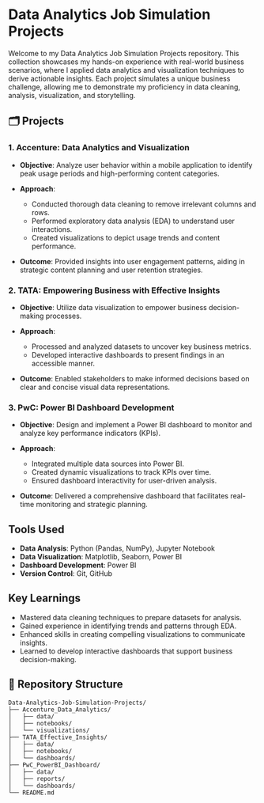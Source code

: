 # Data Analytics Job Simulation Projects

Welcome to my Data Analytics Job Simulation Projects repository. This collection showcases my hands-on experience with real-world business scenarios, where I applied data analytics and visualization techniques to derive actionable insights. Each project simulates a unique business challenge, allowing me to demonstrate my proficiency in data cleaning, analysis, visualization, and storytelling.

## 🗂️ Projects

### 1. **Accenture: Data Analytics and Visualization**

* **Objective**: Analyze user behavior within a mobile application to identify peak usage periods and high-performing content categories.
* **Approach**:

  * Conducted thorough data cleaning to remove irrelevant columns and rows.
  * Performed exploratory data analysis (EDA) to understand user interactions.
  * Created visualizations to depict usage trends and content performance.
* **Outcome**: Provided insights into user engagement patterns, aiding in strategic content planning and user retention strategies.

### 2. **TATA: Empowering Business with Effective Insights**

* **Objective**: Utilize data visualization to empower business decision-making processes.
* **Approach**:

  * Processed and analyzed datasets to uncover key business metrics.
  * Developed interactive dashboards to present findings in an accessible manner.
* **Outcome**: Enabled stakeholders to make informed decisions based on clear and concise visual data representations.

### 3. **PwC: Power BI Dashboard Development**

* **Objective**: Design and implement a Power BI dashboard to monitor and analyze key performance indicators (KPIs).
* **Approach**:

  * Integrated multiple data sources into Power BI.
  * Created dynamic visualizations to track KPIs over time.
  * Ensured dashboard interactivity for user-driven analysis.
* **Outcome**: Delivered a comprehensive dashboard that facilitates real-time monitoring and strategic planning.

##  Tools Used

* **Data Analysis**: Python (Pandas, NumPy), Jupyter Notebook
* **Data Visualization**: Matplotlib, Seaborn, Power BI
* **Dashboard Development**: Power BI
* **Version Control**: Git, GitHub

## Key Learnings

* Mastered data cleaning techniques to prepare datasets for analysis.
* Gained experience in identifying trends and patterns through EDA.
* Enhanced skills in creating compelling visualizations to communicate insights.
* Learned to develop interactive dashboards that support business decision-making.

## 📁 Repository Structure

```
Data-Analytics-Job-Simulation-Projects/
├── Accenture_Data_Analytics/
│   ├── data/
│   ├── notebooks/
│   └── visualizations/
├── TATA_Effective_Insights/
│   ├── data/
│   ├── notebooks/
│   └── dashboards/
├── PwC_PowerBI_Dashboard/
│   ├── data/
│   ├── reports/
│   └── dashboards/
└── README.md
